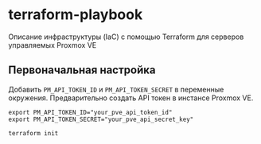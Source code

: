 # terraform-playbook

Описание инфраструктуры (IaC) с помощью Terraform для серверов управляемых Proxmox VE

## Первоначальная настройка

Добавить `PM_API_TOKEN_ID` и `PM_API_TOKEN_SECRET` в переменные окружения. Предварительно создать API токен в инстансе Proxmox VE.

```shell
export PM_API_TOKEN_ID="your_pve_api_token_id"
export PM_API_TOKEN_SECRET="your_pve_api_secret_key"
```

```shell
terraform init
```

